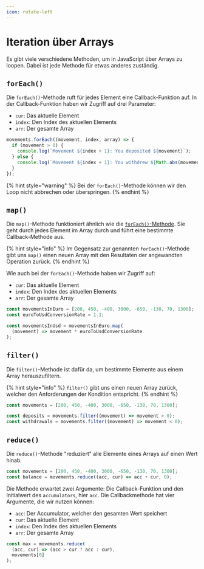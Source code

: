 ```yaml
---
icon: rotate-left
---
```


# Iteration über Arrays

Es gibt viele verschiedene Methoden, um in JavaScript über Arrays zu loopen. Dabei ist jede Methode für etwas anderes zuständig.

## `forEach()`

Die `forEach()`-Methode ruft für jedes Element eine Callback-Funktion auf.  In der Callback-Funktion haben wir Zugriff auf drei Parameter:

* `cur`: Das aktuelle Element
* `index`: Den Index des aktuellen Elements
* `arr`: Der gesamte Array

```javascript
movements.forEach((movement, index, array) => {
  if (movement > 0) {
    console.log(`Movement ${index + 1}: You deposited ${movement}`);
  } else {
    console.log(`Movement ${index + 1}: You withdrew ${Math.abs(movement)}`);
  }
});
```

{% hint style="warning" %}
Bei der `forEach()`-Methode können wir den Loop nicht abbrechen oder überspringen.
{% endhint %}

## `map()`

Die `map()`-Methode funktioniert ähnlich wie die [`forEach()`-Methode](iteration-uber-arrays.md#foreach). Sie geht durch jedes Element im Array durch und führt eine bestimmte Callback-Methode aus.

{% hint style="info" %}
Im Gegensatz zur genannten `forEach()`-Methode gibt uns `map()` einen neuen Array mit den Resultaten der angewandten Operation zurück.
{% endhint %}

Wie auch bei der `forEach()`-Methode haben wir Zugriff auf:

* `cur`: Das aktuelle Element
* `index`: Den Index des aktuellen Elements
* `arr`: Der gesamte Array

```javascript
const movementsInEuro = [200, 450, -400, 3000, -650, -130, 70, 1300];
const euroToUsdConversionRate = 1.1;

const movementsInUsd = movementsInEuro.map(
  (movement) => movement * euroToUsdConversionRate
);
```

## `filter()`

Die `filter()`-Methode ist dafür da, um bestimmte Elemente aus einem Array herauszufiltern.

{% hint style="info" %}
`filter()` gibt uns einen neuen Array zurück, welcher den Anforderungen der Kondition entspricht.
{% endhint %}

```javascript
const movements = [200, 450, -400, 3000, -650, -130, 70, 1300];

const deposits = movements.filter((movement) => movement > 0);
const withdrawals = movements.filter((movement) => movement < 0);
```

## `reduce()`

Die `reduce()`-Methode "reduziert" alle Elemente eines Arrays auf einen Wert hinab.

```javascript
const movements = [200, 450, -400, 3000, -650, -130, 70, 1300];
const balance = movements.reduce((acc, cur) => acc + cur, 0);
```

Die Methode erwartet zwei Argumente: Die Callback-Funktion und den Initialwert des `accumulators`, hier `acc`. Die Callbackmethode hat vier Argumente, die wir nutzen können:

* `acc`: Der Accumulator, welcher den gesamten Wert speichert
* `cur`: Das aktuelle Element
* `index`: Den Index des aktuellen Elements
* `arr`: Der gesamte Array

```javascript
const max = movements.reduce(
  (acc, cur) => (acc > cur ? acc : cur),
  movements[0]
);
```
